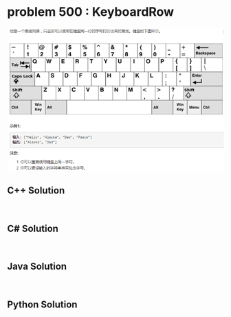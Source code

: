 
# problem 500 : KeyboardRow

<img src="https://github.com/Peefy/PeefyLeetCode/blob/master/doc/401-500/500.KeyboardRow/problem.png"/>

## C++ Solution

```c++



```

## C# Solution

```csharp



```

## Java Solution

```java



```

## Python Solution

```python



```





